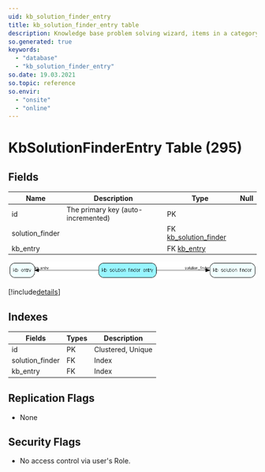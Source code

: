 ```yaml
---
uid: kb_solution_finder_entry
title: kb_solution_finder_entry table
description: Knowledge base problem solving wizard, items in a category linking to a knowledge base entry
so.generated: true
keywords:
  - "database"
  - "kb_solution_finder_entry"
so.date: 19.03.2021
so.topic: reference
so.envir:
  - "onsite"
  - "online"
---
```


# KbSolutionFinderEntry Table (295)

## Fields

| Name | Description | Type | Null |
|------|-------------|------|:----:|
|id|The primary key (auto-incremented)|PK| |
|solution\_finder||FK [kb_solution_finder](kb_solution_finder.md)| |
|kb\_entry||FK [kb_entry](kb_entry.md)| |


![kb_solution_finder_entry table relationship diagram](media\kb_solution_finder_entry.png)

[!include[details](./includes/kb-solution-finder-entry.md)]

## Indexes

| Fields | Types | Description |
|--------|-------|-------------|
|id |PK |Clustered, Unique |
|solution\_finder |FK |Index |
|kb\_entry |FK |Index |

## Replication Flags

* None

## Security Flags

* No access control via user's Role.

